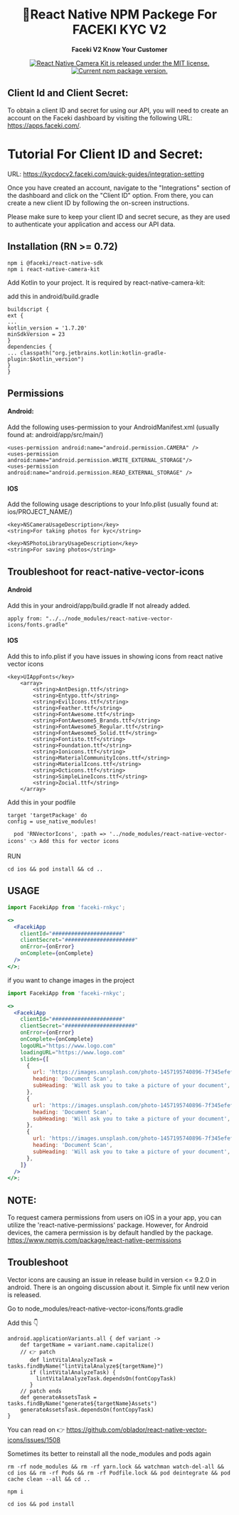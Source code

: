 <h1 align="center">
    🎈React Native NPM Packege For FACEKI KYC V2
</h1>

<p align="center">
  <strong>Faceki V2 Know Your Customer</strong><br>
</p>

<p align="center">
  <a href="https://github.com/teslamotors/react-native-camera-kit/blob/master/LICENSE">
    <img src="https://img.shields.io/badge/license-MIT-blue.svg" alt="React Native Camera Kit is released under the MIT license." />
  </a>
  <a href="https://www.npmjs.org/package/react-native-camera-kit">
    <img src="https://badge.fury.io/js/react-native-camera-kit.svg" alt="Current npm package version." />
  </a>
</p>

## Client Id and Client Secret:

To obtain a client ID and secret for using our API, you will need to create an account on the Faceki dashboard by visiting the following URL: https://apps.faceki.com/.

# Tutorial For Client ID and Secret:
 
URL: https://kycdocv2.faceki.com/quick-guides/integration-setting

Once you have created an account, navigate to the "Integrations" section of the dashboard and click on the "Client ID" option. From there, you can create a new client ID by following the on-screen instructions.

Please make sure to keep your client ID and secret secure, as they are used to authenticate your application and access our API data.

## Installation (RN >= 0.72)

```
npm i @faceki/react-native-sdk
npm i react-native-camera-kit
```

Add Kotlin to your project. It is required by react-native-camera-kit:

add this in android/build.gradle

```
buildscript {
ext {
...
kotlin_version = '1.7.20'
minSdkVersion = 23
}
dependencies {
... classpath("org.jetbrains.kotlin:kotlin-gradle-plugin:$kotlin_version")
}
}

```

## Permissions

#### Android:

Add the following uses-permission to your AndroidManifest.xml (usually found at: android/app/src/main/)

```
<uses-permission android:name="android.permission.CAMERA" />
<uses-permission android:name="android.permission.WRITE_EXTERNAL_STORAGE"/>
<uses-permission android:name="android.permission.READ_EXTERNAL_STORAGE" />

```

#### IOS

Add the following usage descriptions to your Info.plist (usually found at: ios/PROJECT_NAME/)

```
<key>NSCameraUsageDescription</key>
<string>For taking photos for kyc</string>

<key>NSPhotoLibraryUsageDescription</key>
<string>For saving photos</string>

```

## Troubleshoot for react-native-vector-icons

#### Android

Add this in your android/app/build.gradle If not already added.

```
apply from: "../../node_modules/react-native-vector-icons/fonts.gradle"
```

#### IOS

Add this to info.plist if you have issues in showing icons from react native vector icons

```
<key>UIAppFonts</key>
	<array>
		<string>AntDesign.ttf</string>
		<string>Entypo.ttf</string>
		<string>EvilIcons.ttf</string>
		<string>Feather.ttf</string>
		<string>FontAwesome.ttf</string>
		<string>FontAwesome5_Brands.ttf</string>
		<string>FontAwesome5_Regular.ttf</string>
		<string>FontAwesome5_Solid.ttf</string>
		<string>Fontisto.ttf</string>
		<string>Foundation.ttf</string>
		<string>Ionicons.ttf</string>
		<string>MaterialCommunityIcons.ttf</string>
		<string>MaterialIcons.ttf</string>
		<string>Octicons.ttf</string>
		<string>SimpleLineIcons.ttf</string>
		<string>Zocial.ttf</string>
	</array>

```

Add this in your podfile

```
target 'targetPackage' do
config = use_native_modules!

  pod 'RNVectorIcons', :path => '../node_modules/react-native-vector-icons' 👈 Add this for vector icons
```

RUN

```
cd ios && pod install && cd ..
```

## USAGE

```jsx
import FacekiApp from 'faceki-rnkyc';

<>
  <FacekiApp
    clientId="######################"
    clientSecret="######################"
    onError={onError}
    onComplete={onComplete}
  />
</>;
```

if you want to change images in the project

```jsx
import FacekiApp from 'faceki-rnkyc';

<>
  <FacekiApp
    clientId="######################"
    clientSecret="######################"
    onError={onError}
    onComplete={onComplete}
    logoURL="https://www.logo.com"
    loadingURL="https://www.logo.com"
    slides={[
      {
        url: 'https://images.unsplash.com/photo-1457195740896-7f345efef228?ixlib=rb-4.0.3&ixid=M3wxMjA3fDB8MHxwaG90by1wYWdlfHx8fGVufDB8fHx8fA%3D%3D&auto=format&fit=crop&w=1470&q=80',
        heading: 'Document Scan',
        subHeading: 'Will ask you to take a picture of your document',
      },
      {
        url: 'https://images.unsplash.com/photo-1457195740896-7f345efef228?ixlib=rb-4.0.3&ixid=M3wxMjA3fDB8MHxwaG90by1wYWdlfHx8fGVufDB8fHx8fA%3D%3D&auto=format&fit=crop&w=1470&q=80',
        heading: 'Document Scan',
        subHeading: 'Will ask you to take a picture of your document',
      },
      {
        url: 'https://images.unsplash.com/photo-1457195740896-7f345efef228?ixlib=rb-4.0.3&ixid=M3wxMjA3fDB8MHxwaG90by1wYWdlfHx8fGVufDB8fHx8fA%3D%3D&auto=format&fit=crop&w=1470&q=80',
        heading: 'Document Scan',
        subHeading: 'Will ask you to take a picture of your document',
      },
    ]}
  />
</>;
```

## NOTE:

To request camera permissions from users on iOS in a your app, you can utilize the 'react-native-permissions' package. However, for Android devices, the camera permission is by default handled by the package.
https://www.npmjs.com/package/react-native-permissions

## Troubleshoot

Vector icons are causing an issue in release build in version <= 9.2.0 in android. There is an ongoing discussion about it. Simple fix until new verion is released.

Go to node_modules/react-native-vector-icons/fonts.gradle

Add this 👇

    android.applicationVariants.all { def variant ->
        def targetName = variant.name.capitalize()
        // 👉 patch
           def lintVitalAnalyzeTask = tasks.findByName("lintVitalAnalyze${targetName}")
           if (lintVitalAnalyzeTask) {
             lintVitalAnalyzeTask.dependsOn(fontCopyTask)
           }
        // patch ends
        def generateAssetsTask = tasks.findByName("generate${targetName}Assets")
        generateAssetsTask.dependsOn(fontCopyTask)
    }

You can read on 👉 https://github.com/oblador/react-native-vector-icons/issues/1508

Sometimes its better to reinstall all the node_modules and pods again

```
rm -rf node_modules && rm -rf yarn.lock && watchman watch-del-all && cd ios && rm -rf Pods && rm -rf Podfile.lock && pod deintegrate && pod cache clean --all && cd ..

```

```
npm i
```

```
cd ios && pod install
```
